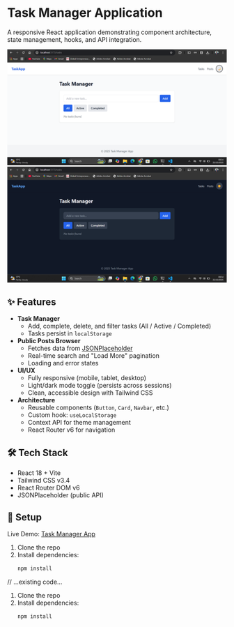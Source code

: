 # Task Manager Application

A responsive React application demonstrating component architecture, state management, hooks, and API integration.

![Light Mode](screenshots/light-mode.png)
![Dark Mode](screenshots/dark-mode.png)

## ✨ Features

- **Task Manager**
  - Add, complete, delete, and filter tasks (All / Active / Completed)
  - Tasks persist in `localStorage`
- **Public Posts Browser**
  - Fetches data from [JSONPlaceholder](https://jsonplaceholder.typicode.com/)
  - Real-time search and "Load More" pagination
  - Loading and error states
- **UI/UX**
  - Fully responsive (mobile, tablet, desktop)
  - Light/dark mode toggle (persists across sessions)
  - Clean, accessible design with Tailwind CSS
- **Architecture**
  - Reusable components (`Button`, `Card`, `Navbar`, etc.)
  - Custom hook: `useLocalStorage`
  - Context API for theme management
  - React Router v6 for navigation

## 🛠️ Tech Stack

- React 18 + Vite
- Tailwind CSS v3.4
- React Router DOM v6
- JSONPlaceholder (public API)

## 🚀 Setup

Live Demo: [Task Manager App](https://hesbonrandy.github.io/Week-3-MERN-Assignment/)

1. Clone the repo
2. Install dependencies:
   ```bash
   npm install
// ...existing code...
1. Clone the repo
2. Install dependencies:
   ```bash
   npm install